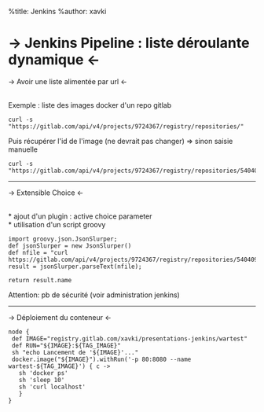 %title: Jenkins
%author: xavki

-> Jenkins Pipeline : liste déroulante dynamique <-
========


-> Avoir une liste alimentée par url <-

<br>
Exemple : liste des images docker d'un repo gitlab

```
curl -s "https://gitlab.com/api/v4/projects/9724367/registry/repositories/"
```

Puis récupérer l'id de l'image (ne devrait pas changer) => sinon saisie manuelle

```
curl -s "https://gitlab.com/api/v4/projects/9724367/registry/repositories/540409/tags"
```


------------------------------------------------------------------------------


-> Extensible Choice <-



<br>
* ajout d'un plugin : active choice parameter

<br>
* utilisation d'un script groovy

```
import groovy.json.JsonSlurper;
def jsonSlurper = new JsonSlurper()
def nfile = "curl https://gitlab.com/api/v4/projects/9724367/registry/repositories/540409/tags".execute().text
result = jsonSlurper.parseText(nfile);

return result.name
```

Attention: pb de sécurité (voir administration jenkins)


---------------------------------------------------------------------------------------------


-> Déploiement du conteneur <-



```
node {
 def IMAGE="registry.gitlab.com/xavki/presentations-jenkins/wartest"
 def RUN="${IMAGE}:${TAG_IMAGE}"
 sh "echo Lancement de '${IMAGE}'..."
 docker.image("${IMAGE}").withRun('-p 80:8080 --name wartest-${TAG_IMAGE}') { c ->
   sh 'docker ps'
   sh 'sleep 10'
   sh 'curl localhost'
   }
}
```
